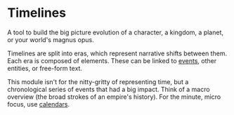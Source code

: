 # Timelines

A tool to build the big picture evolution of a character, a kingdom, a planet, or your world's magnus opus. 

Timelines are split into eras, which represent narrative shifts between them. Each era is composed of elements. These can be linked to [events](/entities/events), other entities, or free-form text.

This module isn't for the nitty-gritty of representing time, but a chronological series of events that had a big impact. Think of a macro overview (the broad strokes of an empire's history). For the minute, micro focus, use [calendars](/entities/calendars).